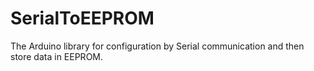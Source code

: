 # SerialToEEPROM
The Arduino library for configuration by Serial communication and then store data in EEPROM.
